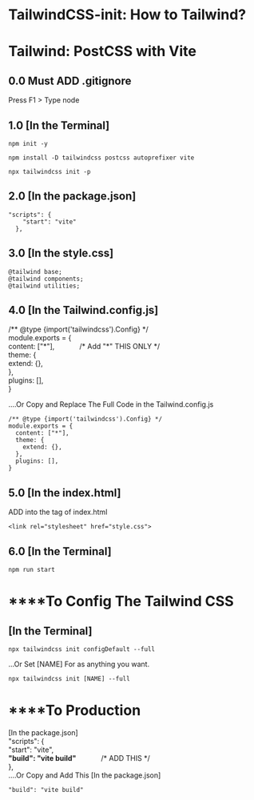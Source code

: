 # TailwindCSS-init: How to Tailwind?
# Tailwind: PostCSS with Vite
## 0.0 Must ADD .gitignore 
Press F1 > Type node
## 1.0 [In the Terminal]
~~~
npm init -y
~~~
~~~
npm install -D tailwindcss postcss autoprefixer vite
~~~
~~~
npx tailwindcss init -p
~~~

## 2.0 [In the package.json]
~~~
"scripts": {
    "start": "vite"
  },
~~~

## 3.0 [In the style.css]
~~~
@tailwind base;
@tailwind components;
@tailwind utilities;
~~~

## 4.0 [In the Tailwind.config.js]
/** @type {import('tailwindcss').Config} */  <br>
module.exports = { <br>
  content: ["\*"],   &emsp;&emsp;&emsp; /\* Add "\*" THIS ONLY */ <br>
  theme: {  <br>
    extend: {}, <br>
  }, <br>
  plugins: [], <br>
} <br>

....Or Copy and Replace The Full Code in the Tailwind.config.js
~~~
/** @type {import('tailwindcss').Config} */
module.exports = {
  content: ["*"],
  theme: {
    extend: {},
  },
  plugins: [],
}
~~~


## 5.0 [In the index.html]
ADD into the <head> tag of index.html
~~~
<link rel="stylesheet" href="style.css">
~~~


## 6.0 [In the Terminal] <br>
~~~
npm run start
~~~

# ****To Config The Tailwind CSS 
## [In the Terminal] 
~~~
npx tailwindcss init configDefault --full
~~~
...Or Set [NAME] For as anything you want.
~~~
npx tailwindcss init [NAME] --full
~~~

# ****To Production 
[In the package.json] <br>
"scripts": { <br>
    "start": "vite", <br>
    **"build": "vite build"** &emsp;&emsp;&emsp; /\* ADD THIS */ <br>
  }, <br>
....Or Copy and Add This [In the package.json]
~~~
"build": "vite build"
~~~

